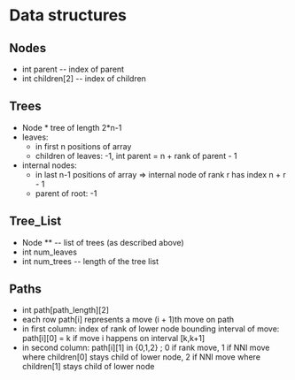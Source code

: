 # Data structures

## Nodes
- int parent -- index of parent
- int children[2] -- index of children

## Trees
- Node * tree of length 2*n-1
- leaves:
    - in first n positions of array
    - children of leaves: -1, int parent = n + rank of parent - 1
- internal nodes:
    - in last n-1 positions of array => internal node of rank r has index n + r - 1
    - parent of root: -1

## Tree_List
- Node ** -- list of trees (as described above)
- int num_leaves
- int num_trees -- length of the tree list

## Paths
- int path[path_length][2]
- each row path[i] represents a move (i + 1)th move on path
- in first column: index of rank of lower node bounding interval of move: path[i][0] = k if move i happens on interval [k,k+1]
- in second column: path[i][1] in {0,1,2} ; 0 if rank move, 1 if NNI move where children[0] stays child of lower node, 2 if NNI move where children[1] stays child of lower node